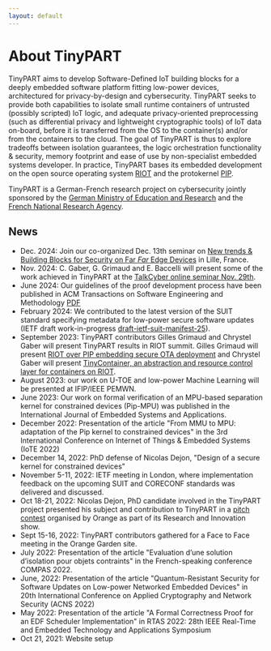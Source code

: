 ```yaml
---
layout: default
---
```


# About TinyPART

TinyPART aims to develop Software-Defined IoT building blocks for a deeply embedded software platform fitting low-power devices, architectured for privacy-by-design and cybersecurity. TinyPART seeks to provide both capabilities to isolate small runtime containers of untrusted (possibly scripted) IoT logic, and adequate privacy-oriented preprocessing (such as differential privacy and lightweight cryptographic tools) of IoT data on-board, before it is transferred from the OS to the container(s) and/or from the containers to the cloud. The goal of TinyPART is thus to explore tradeoffs between isolation guarantees, the logic orchestration functionality & security, memory footprint and ease of use by non-specialist embedded systems developer. In practice, TinyPART bases its embedded development on the open source operating system [RIOT](https://riot-os.org) and the protokernel [PIP](http://pip.univ-lille1.fr/).


TinyPART is a German-French research project on cybersecurity jointly sponsored by the [German Ministry of Education and Research](https://www.bmbf.de/bmbf/en) and the [French National Research Agency](https://anr.fr/en/).

## News
- Dec. 2024: Join our co-organized Dec. 13th seminar on [New trends & Building Blocks for Security on Far *Far* Edge Devices](https://tinypart.github.io/TinyPART/seminar-nov-2024) in Lille, France.
- Nov. 2024: C. Gaber, G. Grimaud and E. Baccelli will present some of the work achieved in TinyPART at the [TalkCyber online seminar Nov. 29th](https://talk.cybercni.fr/2024/10/28/t40-software-multi-tenancy-on-micro-controllers-enhancing-security-with-tinypart-toolkit-chrystel-gaber-orange-gilles-grimaud-u-lille-emmanuel-baccelli-inria/).
- June 2024: Our guidelines of the proof development process have been published in ACM Transactions on Software Engineering and Methodology [PDF](https://hal.science/hal-04600011)
- February 2024: We contributed to the latest version of the SUIT standard specifying metadata for low-power secure software updates (IETF draft work-in-progress [draft-ietf-suit-manifest-25](https://datatracker.ietf.org/doc/html/draft-ietf-suit-manifest-25)).
- September 2023: TinyPART contributors Gilles Grimaud and Chrystel Gaber will present TinyPART results in RIOT summit. Gilles Grimaud will present [RIOT over PIP embedding secure OTA deployment](https://summit.riot-os.org/2023/blog/speakers/gilles-grimaud/) and Chrystel Gaber will present [TinyContainer, an abstraction and resource control layer for containers on RIOT](https://summit.riot-os.org/2023/blog/speakers/chrystel-gaber/).
- August 2023: our work on U-TOE and low-power Machine Learning will be presented at IFIP/IEEE PEMWN.
- June 2023: Our work on formal verification of an MPU-based separation kernel for constrained devices (Pip-MPU) was published in the International Journal of Embedded Systems and Applications.
- December 2022: Presentation of the article "From MMU to MPU: adaptation of the Pip kernel to constrained devices" in the 3rd International Conference on Internet of Things & Embedded Systems (IoTE 2022)
- December 14, 2022: PhD defense of Nicolas Dejon, "Design of a secure kernel for constrained devices"
- November 5-11, 2022: IETF meeting in London, where implementation feedback on the upcoming SUIT and CORECONF standards was delivered and discussed.
- Oct 18-21, 2022: Nicolas Dejon, PhD candidate involved in the TinyPART project presented his subject and contribution to TinyPART in a [pitch contest](https://hellofuture.orange.com/fr/salon-de-la-recherche-et-de-linnovation/ma-these-en-3-minutes/) organised by Orange as part of its Research and Innovation show. 
- Sept 15-16, 2022: TinyPART contributors gathered for a Face to Face meeting in the Orange Garden site. 
- July 2022: Presentation of the article "Evaluation d’une solution d’isolation pour objets contraints" in the French-speaking conference COMPAS 2022. 
- June, 2022: Presentation of the article "Quantum-Resistant Security for Software Updates on Low-power Networked Embedded Devices" in 20th International Conference on Applied Cryptography and Network Security (ACNS 2022)
- May 2022: Presentation of the article "A Formal Correctness Proof for an EDF Scheduler Implementation" in RTAS 2022: 28th IEEE Real-Time and Embedded Technology and Applications Symposium
- Oct 21, 2021: Website setup

